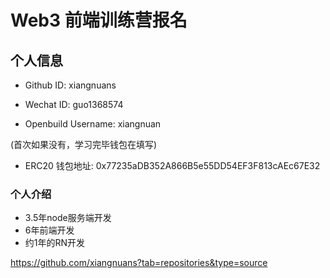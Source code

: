 # Web3 前端训练营报名

## 个人信息

* Github ID: xiangnuans

* Wechat ID: guo1368574

* Openbuild Username: xiangnuan

(首次如果没有，学习完毕钱包在填写)

* ERC20 钱包地址: 0x77235aDB352A866B5e55DD54EF3F813cAEc67E32

### 个人介绍
- 3.5年node服务端开发
- 6年前端开发
- 约1年的RN开发

https://github.com/xiangnuans?tab=repositories&type=source

